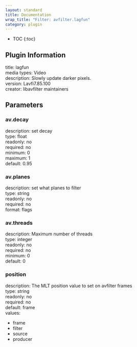 ```yaml
---
layout: standard
title: Documentation
wrap_title: "Filter: avfilter.lagfun"
category: plugin
---
```

* TOC
{:toc}

## Plugin Information

title: lagfun  
media types:
Video  
description: Slowly update darker pixels.  
version: Lavfi7.85.100  
creator: libavfilter maintainers  

## Parameters

### av.decay

  
description:
set decay  
type: float  
readonly: no  
required: no  
minimum: 0  
maximum: 1  
default: 0.95  

### av.planes

  
description:
set what planes to filter  
type: string  
readonly: no  
required: no  
format: flags  

### av.threads

  
description:
Maximum number of threads  
type: integer  
readonly: no  
required: no  
minimum: 0  
default: 0  

### position

  
description:
The MLT position value to set on avfilter frames  
type: string  
readonly: no  
required: no  
default: frame  
values:  

* frame
* filter
* source
* producer

